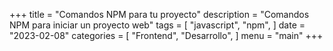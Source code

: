 +++
title = "Comandos NPM para tu proyecto"
description = "Comandos NPM para iniciar un proyecto web"
tags = [
    "javascript",
    "npm",
]
date = "2023-02-08"
categories = [
    "Frontend",
    "Desarrollo",
]
menu = "main"
+++